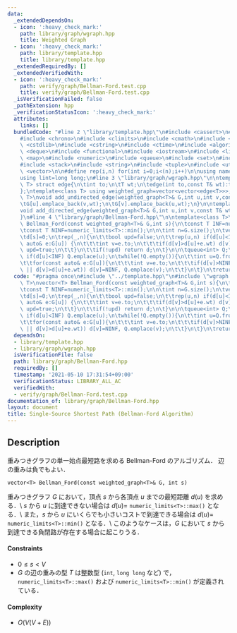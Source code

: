 ```yaml
---
data:
  _extendedDependsOn:
  - icon: ':heavy_check_mark:'
    path: library/graph/wgraph.hpp
    title: Weighted Graph
  - icon: ':heavy_check_mark:'
    path: library/template.hpp
    title: library/template.hpp
  _extendedRequiredBy: []
  _extendedVerifiedWith:
  - icon: ':heavy_check_mark:'
    path: verify/graph/Bellman-Ford.test.cpp
    title: verify/graph/Bellman-Ford.test.cpp
  _isVerificationFailed: false
  _pathExtension: hpp
  _verificationStatusIcon: ':heavy_check_mark:'
  attributes:
    links: []
  bundledCode: "#line 2 \"library/template.hpp\"\n#include <cassert>\n#include <cctype>\n\
    #include <chrono>\n#include <climits>\n#include <cmath>\n#include <cstdio>\n#include\
    \ <cstdlib>\n#include <cstring>\n#include <ctime>\n#include <algorithm>\n#include\
    \ <deque>\n#include <functional>\n#include <iostream>\n#include <limits>\n#include\
    \ <map>\n#include <numeric>\n#include <queue>\n#include <set>\n#include <sstream>\n\
    #include <stack>\n#include <string>\n#include <tuple>\n#include <utility>\n#include\
    \ <vector>\n\n#define rep(i,n) for(int i=0;i<(n);i++)\n\nusing namespace std;\n\
    using lint=long long;\n#line 3 \"library/graph/wgraph.hpp\"\n\ntemplate<class\
    \ T> struct edge{\n\tint to;\n\tT wt;\n\tedge(int to,const T& wt):to(to),wt(wt){}\n\
    };\ntemplate<class T> using weighted_graph=vector<vector<edge<T>>>;\n\ntemplate<class\
    \ T>\nvoid add_undirected_edge(weighted_graph<T>& G,int u,int v,const T& wt){\n\
    \tG[u].emplace_back(v,wt);\n\tG[v].emplace_back(u,wt);\n}\n\ntemplate<class T>\n\
    void add_directed_edge(weighted_graph<T>& G,int u,int v,const T& wt){\n\tG[u].emplace_back(v,wt);\n\
    }\n#line 4 \"library/graph/Bellman-Ford.hpp\"\n\ntemplate<class T>\nvector<T>\
    \ Bellman_Ford(const weighted_graph<T>& G,int s){\n\tconst T INF=numeric_limits<T>::max();\n\
    \tconst T NINF=numeric_limits<T>::min();\n\n\tint n=G.size();\n\tvector<T> d(n,INF);\n\
    \td[s]=0;\n\trep(_,n){\n\t\tbool upd=false;\n\t\trep(u,n) if(d[u]<INF) for(const\
    \ auto& e:G[u]) {\n\t\t\tint v=e.to;\n\t\t\tif(d[v]>d[u]+e.wt) d[v]=d[u]+e.wt,\
    \ upd=true;\n\t\t}\n\t\tif(!upd) return d;\n\t}\n\n\tqueue<int> Q;\n\trep(u,n)\
    \ if(d[u]<INF) Q.emplace(u);\n\twhile(!Q.empty()){\n\t\tint u=Q.front(); Q.pop();\n\
    \t\tfor(const auto& e:G[u]){\n\t\t\tint v=e.to;\n\t\t\tif(d[v]>NINF && (d[u]==NINF\
    \ || d[v]>d[u]+e.wt)) d[v]=NINF, Q.emplace(v);\n\t\t}\n\t}\n\treturn d;\n}\n"
  code: "#pragma once\n#include \"../template.hpp\"\n#include \"wgraph.hpp\"\n\ntemplate<class\
    \ T>\nvector<T> Bellman_Ford(const weighted_graph<T>& G,int s){\n\tconst T INF=numeric_limits<T>::max();\n\
    \tconst T NINF=numeric_limits<T>::min();\n\n\tint n=G.size();\n\tvector<T> d(n,INF);\n\
    \td[s]=0;\n\trep(_,n){\n\t\tbool upd=false;\n\t\trep(u,n) if(d[u]<INF) for(const\
    \ auto& e:G[u]) {\n\t\t\tint v=e.to;\n\t\t\tif(d[v]>d[u]+e.wt) d[v]=d[u]+e.wt,\
    \ upd=true;\n\t\t}\n\t\tif(!upd) return d;\n\t}\n\n\tqueue<int> Q;\n\trep(u,n)\
    \ if(d[u]<INF) Q.emplace(u);\n\twhile(!Q.empty()){\n\t\tint u=Q.front(); Q.pop();\n\
    \t\tfor(const auto& e:G[u]){\n\t\t\tint v=e.to;\n\t\t\tif(d[v]>NINF && (d[u]==NINF\
    \ || d[v]>d[u]+e.wt)) d[v]=NINF, Q.emplace(v);\n\t\t}\n\t}\n\treturn d;\n}\n"
  dependsOn:
  - library/template.hpp
  - library/graph/wgraph.hpp
  isVerificationFile: false
  path: library/graph/Bellman-Ford.hpp
  requiredBy: []
  timestamp: '2021-05-10 17:31:54+09:00'
  verificationStatus: LIBRARY_ALL_AC
  verifiedWith:
  - verify/graph/Bellman-Ford.test.cpp
documentation_of: library/graph/Bellman-Ford.hpp
layout: document
title: Single-Source Shortest Path (Bellman-Ford Algorithm)
---
```


## Description
重みつきグラフの単一始点最短路を求める Bellman-Ford のアルゴリズム．
辺の重みは負でもよい．
```
vector<T> Bellman_Ford(const weighted_graph<T>& G, int s)
```
重みつきグラフ $G$ において，頂点 $s$ から各頂点 $u$ までの最短距離 $d(u)$ を求める．\\
$s$ から $u$ に到達できない場合は $d(u)=$ ``numeric_limits<T>::max()`` となる．\\
また，$s$ から $u$ にいくらでも小さいコストで到達できる場合は $d(u)=$ ``numeric_limits<T>::min()`` となる．\\
このようなケースは，$G$ において $s$ から到達できる負閉路が存在する場合に起こりうる．

#### Constraints
- $0\le s\lt V$
- $G$ の辺の重みの型 $T$ は整数型 (``int``, ``long long`` など) で，``numeric_limits<T>::max()`` および ``numeric_limits<T>::min()`` が定義されている．

#### Complexity
- $O(V(V+E))$
